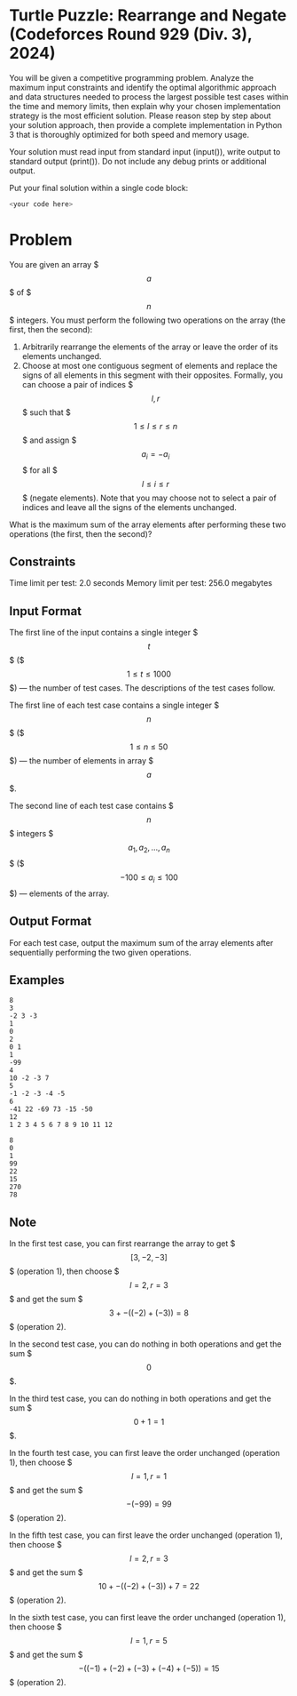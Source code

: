 # Turtle Puzzle: Rearrange and Negate (Codeforces Round 929 (Div. 3), 2024)

You will be given a competitive programming problem.
Analyze the maximum input constraints and identify the optimal algorithmic approach and data structures needed to process the largest possible test cases within the time and memory limits, then explain why your chosen implementation strategy is the most efficient solution. Please reason step by step about your solution approach, then provide a complete implementation in Python 3 that is thoroughly optimized for both speed and memory usage.

Your solution must read input from standard input (input()), write output to standard output (print()).
Do not include any debug prints or additional output.

Put your final solution within a single code block:
```python
<your code here>
```

# Problem

You are given an array $$$a$$$ of $$$n$$$ integers. You must perform the following two operations on the array (the first, then the second):

1. Arbitrarily rearrange the elements of the array or leave the order of its elements unchanged.
2. Choose at most one contiguous segment of elements and replace the signs of all elements in this segment with their opposites. Formally, you can choose a pair of indices $$$l, r$$$ such that $$$1 \le l \le r \le n$$$ and assign $$$a_i = -a_i$$$ for all $$$l \le i \le r$$$ (negate elements). Note that you may choose not to select a pair of indices and leave all the signs of the elements unchanged.

What is the maximum sum of the array elements after performing these two operations (the first, then the second)?

## Constraints
Time limit per test: 2.0 seconds
Memory limit per test: 256.0 megabytes

## Input Format
The first line of the input contains a single integer $$$t$$$ ($$$1 \le t \le 1000$$$) — the number of test cases. The descriptions of the test cases follow.

The first line of each test case contains a single integer $$$n$$$ ($$$1 \le n \le 50$$$) — the number of elements in array $$$a$$$.

The second line of each test case contains $$$n$$$ integers $$$a_1, a_2, \ldots, a_n$$$ ($$$-100 \le a_i \le 100$$$) — elements of the array.

## Output Format
For each test case, output the maximum sum of the array elements after sequentially performing the two given operations.

## Examples
```input
8
3
-2 3 -3
1
0
2
0 1
1
-99
4
10 -2 -3 7
5
-1 -2 -3 -4 -5
6
-41 22 -69 73 -15 -50
12
1 2 3 4 5 6 7 8 9 10 11 12
```
```output
8
0
1
99
22
15
270
78
```

## Note
In the first test case, you can first rearrange the array to get $$$[3,-2,-3]$$$ (operation 1), then choose $$$l = 2, r = 3$$$ and get the sum $$$3 + -((-2) + (-3)) = 8$$$ (operation 2).

In the second test case, you can do nothing in both operations and get the sum $$$0$$$.

In the third test case, you can do nothing in both operations and get the sum $$$0 + 1 = 1$$$.

In the fourth test case, you can first leave the order unchanged (operation 1), then choose $$$l = 1, r = 1$$$ and get the sum $$$-(-99) = 99$$$ (operation 2).

In the fifth test case, you can first leave the order unchanged (operation 1), then choose $$$l = 2, r = 3$$$ and get the sum $$$10 + -((-2) + (-3)) + 7 = 22$$$ (operation 2).

In the sixth test case, you can first leave the order unchanged (operation 1), then choose $$$l = 1, r = 5$$$ and get the sum $$$-((-1)+(-2)+(-3)+(-4)+(-5))=15$$$ (operation 2).
